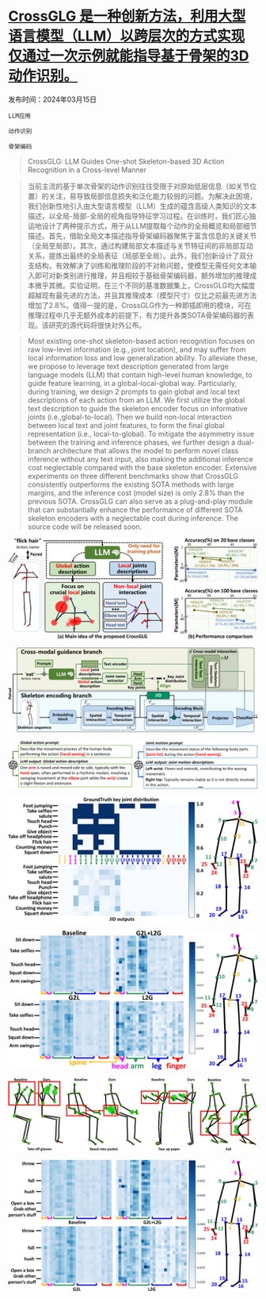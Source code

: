 # [CrossGLG 是一种创新方法，利用大型语言模型（LLM）以跨层次的方式实现仅通过一次示例就能指导基于骨架的3D动作识别。](https://arxiv.org/abs/2403.10082)

发布时间：2024年03月15日

`LLM应用`

`动作识别`

`骨架编码`

> CrossGLG: LLM Guides One-shot Skeleton-based 3D Action Recognition in a Cross-level Manner

> 当前主流的基于单次骨架的动作识别往往受限于对原始低层信息（如关节位置）的关注，易导致局部信息损失和泛化能力较弱的问题。为解决此困境，我们创新性地引入由大型语言模型（LLM）生成的蕴含高级人类知识的文本描述，以全局-局部-全局的视角指导特征学习过程。在训练时，我们匠心独运地设计了两种提示方式，用于从LLM提取每个动作的全局概览和局部细节描述。首先，借助全局文本描述指导骨架编码器聚焦于富含信息的关键关节（全局至局部）。其次，通过构建局部文本描述与关节特征间的非局部互动关系，提炼出最终的全局表征（局部至全局）。此外，我们创新设计了双分支结构，有效解决了训练和推理阶段的不对称问题，使模型无需任何文本输入即可对新类别进行推理，并且相较于基础骨架编码器，额外增加的推理成本微乎其微。实验证明，在三个不同的基准数据集上，CrossGLG均大幅度超越现有最先进的方法，并且其推理成本（模型尺寸）仅比之前最先进方法增加了2.8%。值得一提的是，CrossGLG作为一种即插即用的模块，可在推理过程中几乎无额外成本的前提下，有力提升各类SOTA骨架编码器的表现。该研究的源代码将很快对外公布。

> Most existing one-shot skeleton-based action recognition focuses on raw low-level information (e.g., joint location), and may suffer from local information loss and low generalization ability. To alleviate these, we propose to leverage text description generated from large language models (LLM) that contain high-level human knowledge, to guide feature learning, in a global-local-global way. Particularly, during training, we design $2$ prompts to gain global and local text descriptions of each action from an LLM. We first utilize the global text description to guide the skeleton encoder focus on informative joints (i.e.,global-to-local). Then we build non-local interaction between local text and joint features, to form the final global representation (i.e., local-to-global). To mitigate the asymmetry issue between the training and inference phases, we further design a dual-branch architecture that allows the model to perform novel class inference without any text input, also making the additional inference cost neglectable compared with the base skeleton encoder. Extensive experiments on three different benchmarks show that CrossGLG consistently outperforms the existing SOTA methods with large margins, and the inference cost (model size) is only $2.8$\% than the previous SOTA. CrossGLG can also serve as a plug-and-play module that can substantially enhance the performance of different SOTA skeleton encoders with a neglectable cost during inference. The source code will be released soon.

![CrossGLG 是一种创新方法，利用大型语言模型（LLM）以跨层次的方式实现仅通过一次示例就能指导基于骨架的3D动作识别。](../../../paper_images/2403.10082/x1.png)

![CrossGLG 是一种创新方法，利用大型语言模型（LLM）以跨层次的方式实现仅通过一次示例就能指导基于骨架的3D动作识别。](../../../paper_images/2403.10082/x2.png)

![CrossGLG 是一种创新方法，利用大型语言模型（LLM）以跨层次的方式实现仅通过一次示例就能指导基于骨架的3D动作识别。](../../../paper_images/2403.10082/x3.png)

![CrossGLG 是一种创新方法，利用大型语言模型（LLM）以跨层次的方式实现仅通过一次示例就能指导基于骨架的3D动作识别。](../../../paper_images/2403.10082/x4.png)

![CrossGLG 是一种创新方法，利用大型语言模型（LLM）以跨层次的方式实现仅通过一次示例就能指导基于骨架的3D动作识别。](../../../paper_images/2403.10082/x5.png)

![CrossGLG 是一种创新方法，利用大型语言模型（LLM）以跨层次的方式实现仅通过一次示例就能指导基于骨架的3D动作识别。](../../../paper_images/2403.10082/x6.png)

![CrossGLG 是一种创新方法，利用大型语言模型（LLM）以跨层次的方式实现仅通过一次示例就能指导基于骨架的3D动作识别。](../../../paper_images/2403.10082/x7.png)